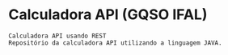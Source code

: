 # Calculadora API (GQSO IFAL)

    Calculadora API usando REST
    Repositório da calculadora API utilizando a linguagem JAVA.

